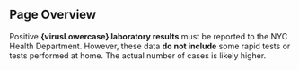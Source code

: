 ##  Page Overview

Positive **{virusLowercase} laboratory results** must be reported to the NYC Health Department. However, these data **do not include** some rapid tests or tests performed at home. The actual number of cases is likely higher.
